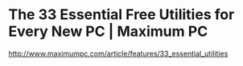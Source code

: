 <!--
id: 320659914
link: http://kevinisom.info/post/320659914/the-33-essential-free-utilities-for-every-new-pc
slug: the-33-essential-free-utilities-for-every-new-pc
date: Thu Jan 07 2010 14:31:03 GMT+1300 (NZDT)
raw: {"blog_name":"kevinisom","id":320659914,"post_url":"http://kevinisom.info/post/320659914/the-33-essential-free-utilities-for-every-new-pc","slug":"the-33-essential-free-utilities-for-every-new-pc","type":"link","date":"2010-01-07 01:31:03 GMT","timestamp":1262827863,"state":"published","format":"html","reblog_key":"FT2Fx8Xf","tags":[],"short_url":"http://tmblr.co/Zw68YyJ7E7A","highlighted":[],"feed_item":"http://www.maximumpc.com/article/features/33_essential_utilities","from_feed_id":"650234","note_count":0,"title":"The 33 Essential Free Utilities for Every New PC | Maximum PC","url":"http://www.maximumpc.com/article/features/33_essential_utilities","description":""}
publish: 2010-01-07
tags: 
title: The 33 Essential Free Utilities for Every New PC | Maximum PC
-->


The 33 Essential Free Utilities for Every New PC | Maximum PC
=============================================================

<http://www.maximumpc.com/article/features/33_essential_utilities>

